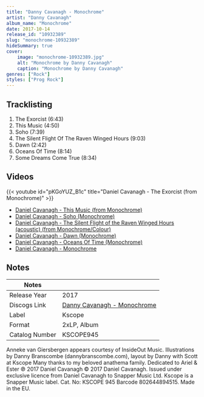 ```yaml
---
title: "Danny Cavanagh - Monochrome"
artist: "Danny Cavanagh"
album_name: "Monochrome"
date: 2017-10-14
release_id: "10932389"
slug: "monochrome-10932389"
hideSummary: true
cover:
    image: "monochrome-10932389.jpg"
    alt: "Monochrome by Danny Cavanagh"
    caption: "Monochrome by Danny Cavanagh"
genres: ["Rock"]
styles: ["Prog Rock"]
---
```


## Tracklisting
1. The Exorcist (6:43)
2. This Music (4:50)
3. Soho (7:39)
4. The Silent Flight Of The Raven Winged Hours (9:03)
5. Dawn (2:42)
6. Oceans Of Time (8:14)
7. Some Dreams Come True (8:34)

## Videos
{{< youtube id="pKGoYUZ_B1c" title="Daniel Cavanagh - The Exorcist (from Monochrome)" >}}
- [Daniel Cavanagh - This Music (from Monochrome)](https://www.youtube.com/watch?v=VuJGTV3T-l0)
- [Daniel Cavanagh - Soho (Monochrome)](https://www.youtube.com/watch?v=wAfA7aw5Dzw)
- [Daniel Cavanagh - The Silent Flight of the Raven Winged Hours (acoustic) (from Monochrome/Colour)](https://www.youtube.com/watch?v=o5XtTnnK6J0)
- [Daniel Cavanagh - Dawn (Monochrome)](https://www.youtube.com/watch?v=OmoNknT9zGc)
- [Daniel Cavanagh - Oceans Of Time (Monochrome)](https://www.youtube.com/watch?v=xxsaFocAETQ)
- [Daniel Cavanagh - Monochrome](https://www.youtube.com/watch?v=ycoasc71RFc)


## Notes

| Notes          |             |
| ---------------| ----------- |
| Release Year   | 2017 |
| Discogs Link   | [Danny Cavanagh - Monochrome](https://www.discogs.com/release/10932389-Danny-Cavanagh-Monochrome) |
| Label          | Kscope |
| Format         | 2xLP, Album |
| Catalog Number | KSCOPE945 |

Anneke van Giersbergen appears courtesy of InsideOut Music. Illustrations by Danny Branscombe (dannybranscombe.com), layout by Danny with Scott at Kscope  Many thanks to my beloved anathema family.  Dedicated to Ariel & Ester    ℗ 2017 Daniel Cavanagh © 2017 Daniel Cavanagh. Issued under exclusive licence from Daniel Cavanagh to Snapper Music Ltd. Kscope is a Snapper Music label. Cat. No: KSCOPE 945 Barcode 802644894515. Made in the EU.

